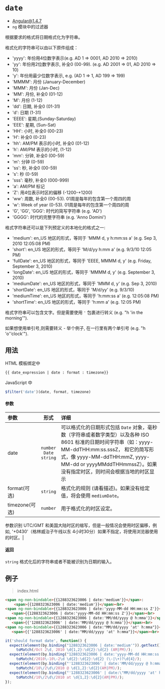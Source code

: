 # `date`
- Angular@1.4.7
- `ng` 模块中的过滤器

根据要求的格式将日期格式化为字符串。

格式化的字符串可以由以下原件组成：


- 'yyyy': 年份用4位数字表示(e.g. AD 1 => 0001, AD 2010 => 2010)
- 'yy': 年份用2位数字表示, 补全0 (00-99). (e.g. AD 2001 => 01, AD 2010 => 10)
- 'y': 年份用最少位数字表示, e.g. (AD 1 => 1, AD 199 => 199)
- 'MMMM': 月份 (January-December)
- 'MMM': 月份 (Jan-Dec)
- 'MM': 月份, 补全0 (01-12)
- 'M': 月份 (1-12)
- 'dd': 日期, 补全0 (01-31)
- 'd': 日期 (1-31)
- 'EEEE': 星期,(Sunday-Saturday)
- 'EEE': 星期, (Sun-Sat)
- 'HH': 小时, 补全0 (00-23)
- 'H': 补全0 (0-23)
- 'hh': AM/PM 表示的小时, 补全0 (01-12)
- 'h': AM/PM 表示的小时, (1-12)
- 'mm': 分钟, 补全0 (00-59)
- 'm': 分钟 (0-59)
- 'ss': 秒, 补全0 (00-59)
- 's': 秒 (0-59)
- 'sss': 毫秒, 补全0 (000-999)
- 'a': AM/PM 标记
- 'Z': 用4位表示时区的偏移 (-1200-+1200)
- 'ww': 周数, 补全0 (00-53). 01周是每年的包含第一个周四的周
- 'w': Week of year (0-53). 01周是每年的包含第一个周四的周
- 'G', 'GG', 'GGG': 时代的简写字符串 (e.g. 'AD')
- 'GGGG': 时代的完整字符串 (e.g. 'Anno Domini')

格式字符串还可以是下列预定义的本地化的格式之一:

- 'medium': en_US 地区的形式，等同于 'MMM d, y h:mm:ss a' (e.g. Sep 3, 2010 12:05:08 PM)
- 'short': en_US 地区的形式，等同于 'M/d/yy h:mm a' (e.g. 9/3/10 12:05 PM)
- 'fullDate': en_US 地区的形式，等同于 'EEEE, MMMM d, y' (e.g. Friday, September 3, 2010)
- 'longDate': en_US 地区的形式，等同于 'MMMM d, y' (e.g. September 3, 2010)
- 'mediumDate': en_US 地区的形式，等同于 'MMM d, y' (e.g. Sep 3, 2010)
- 'shortDate': en_US 地区的形式，等同于 'M/d/yy' (e.g. 9/3/10)
- 'mediumTime': en_US 地区的形式，等同于 'h:mm:ss a' (e.g. 12:05:08 PM)
- 'shortTime': en_US 地区的形式，等同于 'h:mm a' (e.g. 12:05 PM)

格式字符串可以包含文字。但是需要使用 `'` 包裹进行转义 (e.g. "h 'in the morning'").

如果想使用单引号,则需要转义 - 举个例子, 在一行里有两个单引号 (e.g. "h 'o''clock'").


## 用法

HTML 模板绑定中

``` html
{{ date_expression | date : format : timezone}}
```

JavaScript 中

``` javascript
$filter('date')(date, format, timezone)
```


#### 参数

| 参数 | 形式 | 详细 |
|:----|:---:|:----|
|date|`number`<br>`Date`<br>`string`| 可以格式化的日期形式包括 `Date` 对象，毫秒数（字符串或者数字类型）以及各种 ISO 8601 标准的日期时间字符串（如：yyyy-MM-ddTHH:mm:ss.sssZ， 和它的简写形式，像 yyyy-MM-ddTHH:mmZ, yyyy-MM-dd or yyyyMMddTHHmmssZ）。如果没有指定时区，则时间会根据当地的时区显示|
|format(可选)|`string`| 格式化的规则 (请看描述)。如果没有给定值，将会使用 `mediumDate`。|
|timezone(可选)|`number`| 用于格式化的时区设定。


参数识别 UTC/GMT 和美国大陆时区的缩写，但是一般情况会使用时区偏移，例如, '+0430'（格林威治子午线以东 4小时30分）如果不指定，将使用浏览器使用的时区。|

#### 返回

`string` 格式化后的字符串或者不能被识别为日期的输入。

## 例子

> index.html

``` html
<span ng-non-bindable>{{1288323623006 | date:'medium'}}</span>:
    <span>{{1288323623006 | date:'medium'}}</span><br>
<span ng-non-bindable>{{1288323623006 | date:'yyyy-MM-dd HH:mm:ss Z'}}</span>:
   <span>{{1288323623006 | date:'yyyy-MM-dd HH:mm:ss Z'}}</span><br>
<span ng-non-bindable>{{1288323623006 | date:'MM/dd/yyyy @ h:mma'}}</span>:
   <span>{{'1288323623006' | date:'MM/dd/yyyy @ h:mma'}}</span><br>
<span ng-non-bindable>{{1288323623006 | date:"MM/dd/yyyy 'at' h:mma"}}</span>:
   <span>{{'1288323623006' | date:"MM/dd/yyyy 'at' h:mma"}}</span><br>
```

``` javascript
it('should format date', function() {
  expect(element(by.binding("1288323623006 | date:'medium'")).getText()).
     toMatch(/Oct 2\d, 2010 \d{1,2}:\d{2}:\d{2} (AM|PM)/);
  expect(element(by.binding("1288323623006 | date:'yyyy-MM-dd HH:mm:ss Z'")).getText()).
     toMatch(/2010\-10\-2\d \d{2}:\d{2}:\d{2} (\-|\+)?\d{4}/);
  expect(element(by.binding("'1288323623006' | date:'MM/dd/yyyy @ h:mma'")).getText()).
     toMatch(/10\/2\d\/2010 @ \d{1,2}:\d{2}(AM|PM)/);
  expect(element(by.binding("'1288323623006' | date:\"MM/dd/yyyy 'at' h:mma\"")).getText()).
     toMatch(/10\/2\d\/2010 at \d{1,2}:\d{2}(AM|PM)/);
});
```
